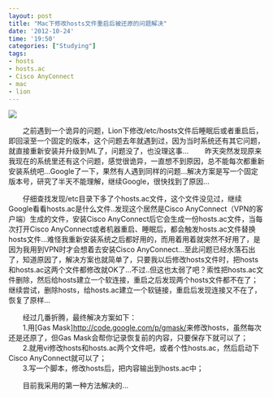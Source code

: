 ```yaml
---
layout: post
title: "Mac下修改hosts文件重启后被还原的问题解决"
date: '2012-10-24'
time: '19:50'
categories: ["Studying"]
tags: 
- hosts
- hosts.ac
- Cisco AnyConnect
- mac
- lion
---
```


<img src="{{urls.media}}/img/work-hosts-cisco/title.jpg">

　　之前遇到一个诡异的问题，Lion下修改/etc/hosts文件后睡眠后或者重启后，即回滚至一个固定的版本，这个问题去年就遇到过，因为当时系统还有其它问题，就直接重新安装并升级到ML了，问题没了，也没理这事…
　　昨天突然发现原来我现在的系统里还有这个问题，感觉很诡异，一直想不到原因，总不能每次都重新安装系统吧...Google了一下，果然有人遇到同样的问题…解决方案是写一个固定版本号，研究了半天不能理解，继续Google，很快找到了原因...

　　仔细查找发现/etc目录下多了个hosts.ac文件，这个文件没见过，继续Google看看hosts.ac是什么文件..发现这个居然是Cisco AnyConnect（VPN的客户端）生成的文件，安装Cisco AnyConnect后它会生成一份hosts.ac文件，当每次打开Cisco AnyConnect或者机器重启、睡眠后，都会触发hosts.ac文件替换hosts文件…难怪我重新安装系统之后都好用的，而用着用着就突然不好用了，是因为我用到VPN时才会想着去安装Cisco AnyConnect...至此问题已经水落石出了，知道原因了，解决方案也就简单了，只要我以后修改hosts文件时，把hosts和hosts.ac这两个文件都修改就OK了…不过..但这也太弱了吧？索性把hosts.ac文件删除，然后给hosts建立一个软连接，重启之后发现两个hosts文件都不在了；继续尝试，删除hosts，给hosts.ac建立一个软链接，重启后发现连接又不在了，恢复了原样...  

　　经过几番折腾，最终解决方案如下：  
　　1.用[Gas Mask]<http://code.google.com/p/gmask/>来修改hosts，虽然每次还是还原了，但Gas Mask会帮你记录恢复前的内容，只要保存下就可以了；  
　　2.就用vi修改hosts和hosts.ac两个文件吧，或者个性hosts.ac，然后启动下Cisco AnyConnect就可以了；  
　　3.写一个脚本，修改hosts后，把内容输出到hosts.ac中；  

　　目前我采用的第一种方法解决的...
